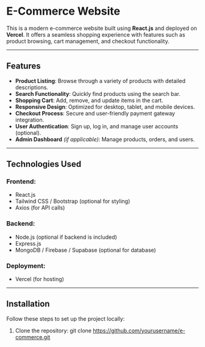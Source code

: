 # E-Commerce Website

This is a modern e-commerce website built using **React.js** and deployed on **Vercel**. It offers a seamless shopping experience with features such as product browsing, cart management, and checkout functionality.

---

## Features

- **Product Listing**: Browse through a variety of products with detailed descriptions.
- **Search Functionality**: Quickly find products using the search bar.
- **Shopping Cart**: Add, remove, and update items in the cart.
- **Responsive Design**: Optimized for desktop, tablet, and mobile devices.
- **Checkout Process**: Secure and user-friendly payment gateway integration.
- **User Authentication**: Sign up, log in, and manage user accounts (optional).
- **Admin Dashboard** *(if applicable)*: Manage products, orders, and users.

---

## Technologies Used

### Frontend:
- React.js
- Tailwind CSS / Bootstrap (optional for styling)
- Axios (for API calls)

### Backend:
- Node.js (optional if backend is included)
- Express.js
- MongoDB / Firebase / Supabase (optional for database)

### Deployment:
- Vercel (for hosting)

---

## Installation

Follow these steps to set up the project locally:

1. Clone the repository:
git clone https://github.com/yourusername/e-commerce.git
